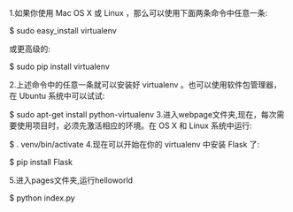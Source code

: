 1.如果你使用 Mac OS X 或 Linux ，那么可以使用下面两条命令中任意一条:
  
  $ sudo easy_install virtualenv
  
  或更高级的:
  
  $ sudo pip install virtualenv

2.上述命令中的任意一条就可以安装好 virtualenv 。也可以使用软件包管理器，在 Ubuntu 系统中可以试试:

  $ sudo apt-get install python-virtualenv
3.进入webpage文件夹,现在，每次需要使用项目时，必须先激活相应的环境。在 OS X 和 Linux 系统中运行:
  
  $ . venv/bin/activate
4.现在可以开始在你的 virtualenv 中安装 Flask 了:

  $ pip install Flask

5.进入pages文件夹,运行helloworld
  
  $ python index.py
  
